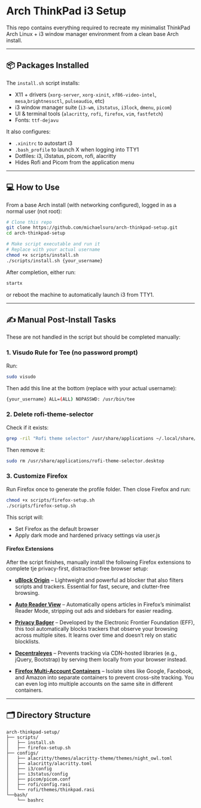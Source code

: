 # Arch ThinkPad i3 Setup

This repo contains everything required to recreate my minimalist ThinkPad Arch Linux + i3 window manager environment from a clean base Arch install.

---

## 📦 Packages Installed
The `install.sh` script installs:
- X11 + drivers (`xorg-server`, `xorg-xinit`, `xf86-video-intel`, `mesa`,`brightnessctl`, `pulseaudio`, etc)
- i3 window manager suite (`i3-wm`, `i3status`, `i3lock`, `dmenu`, `picom`)
- UI & terminal tools (`alacritty`, `rofi`, `firefox`, `vim`, `fastfetch`)
- Fonts: `ttf-dejavu`

It also configures:
- `.xinitrc` to autostart i3
- `.bash_profile` to launch X when logging into TTY1
- Dotfiles: i3, i3status, picom, rofi, alacritty
- Hides Rofi and Picom from the application menu 

---

## 💻 How to Use

From a base Arch install (with networking configured), logged in as a normal user (not root):
```bash
# Clone this repo
git clone https://github.com/michaelsuro/arch-thinkpad-setup.git
cd arch-thinkpad-setup

# Make script executable and run it
# Replace with your actual username
chmod +x scripts/install.sh
./scripts/install.sh {your_username}
```

After completion, either run:
```bash
startx
```
or reboot the machine to automatically launch i3 from TTY1.

---

## ✍️ Manual Post-Install Tasks

These are not handled in the script but should be completed manually:

### 1. Visudo Rule for Tee (no password prompt)
Run:
```bash
sudo visudo
```
Then add this line at the bottom (replace with your actual username):
```bash
{your_username} ALL=(ALL) NOPASSWD: /usr/bin/tee
```
### 2. Delete rofi-theme-selector
Check if it exists:
```bash
grep -ril "Rofi theme selector" /usr/share/applications ~/.local/share/applications
```
Then remove it:
```bash
sudo rm /usr/share/applications/rofi-theme-selector.desktop
```

### 3. Customize Firefox
Run Firefox once to generate the profile folder. Then close Firefox and run:
```bash
chmod +x scripts/firefox-setup.sh
./scripts/firefox-setup.sh
```
This script will:
- Set Firefox as the default browser
- Apply dark mode and hardened privacy settings via user.js

#### Firefox Extensions

After the script finishes, manually install the following Firefox extensions to complete tje privacy-first, distraction-free browser setup:

- **[uBlock Origin](https://addons.mozilla.org/en-US/firefox/addon/ublock-origin/)** – Lightweight and powerful ad blocker that also filters scripts and trackers. Essential for fast, secure, and clutter-free browsing.

- **[Auto Reader View](https://addons.mozilla.org/en-US/firefox/addon/auto-reader-view/)** – Automatically opens articles in Firefox’s minimalist Reader Mode, stripping out ads and sidebars for easier reading.

- **[Privacy Badger](https://privacybadger.org/)** – Developed by the Electronic Frontier Foundation (EFF), this tool automatically blocks trackers that observe your browsing across multiple sites. It learns over time and doesn’t rely on static blocklists.

- **[Decentraleyes](https://decentraleyes.org/)** – Prevents tracking via CDN-hosted libraries (e.g., jQuery, Bootstrap) by serving them locally from your browser instead.

- **[Firefox Multi-Account Containers](https://addons.mozilla.org/en-US/firefox/addon/multi-account-containers/)** – Isolate sites like Google, Facebook, and Amazon into separate containers to prevent cross-site tracking. You can even log into multiple accounts on the same site in different containers.

---

## 🗂️ Directory Structure
```
arch-thinkpad-setup/
├── scripts/
│   ├── install.sh
│   ├── firefox-setup.sh
├── configs/
│   ├── alacritty/themes/alacritty-theme/themes/night_owl.toml
│   ├── alacritty/alacritty.toml
│   ├── i3/config
│   ├── i3status/config
│   ├── picom/picom.conf
│   ├── rofi/config.rasi
│   └── rofi/themes/thinkpad.rasi
└──bash/
    └── bashrc
```

